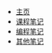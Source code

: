 <!-- docs/_sidebar.md -->

* [主页](./README.md)
* [课程笔记](https://tonyddg.github.io/SpecializedCourseNote)
* [编程笔记](https://tonyddg.github.io/ProgramNote)
* [其他笔记](https://tonyddg.github.io/MiscNote)